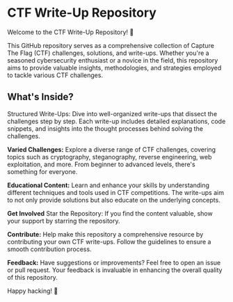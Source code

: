 # CTF Write-Up Repository
Welcome to the CTF Write-Up Repository! 🚩

This GitHub repository serves as a comprehensive collection of Capture The Flag (CTF) challenges, solutions, and write-ups. Whether you're a seasoned cybersecurity enthusiast or a novice in the field, this repository aims to provide valuable insights, methodologies, and strategies employed to tackle various CTF challenges.

## What's Inside?
Structured Write-Ups: Dive into well-organized write-ups that dissect the challenges step by step. Each write-up includes detailed explanations, code snippets, and insights into the thought processes behind solving the challenges.

**Varied Challenges:** Explore a diverse range of CTF challenges, covering topics such as cryptography, steganography, reverse engineering, web exploitation, and more. From beginner to advanced levels, there's something for everyone.

**Educational Content:** Learn and enhance your skills by understanding different techniques and tools used in CTF competitions. The write-ups aim to not only provide solutions but also educate on the underlying concepts.

****Get Involved****
Star the Repository: If you find the content valuable, show your support by starring the repository.

**Contribute:** Help make this repository a comprehensive resource by contributing your own CTF write-ups. Follow the guidelines to ensure a smooth contribution process.

**Feedback:** Have suggestions or improvements? Feel free to open an issue or pull request. Your feedback is invaluable in enhancing the overall quality of this repository.

Happy hacking! 🎉
